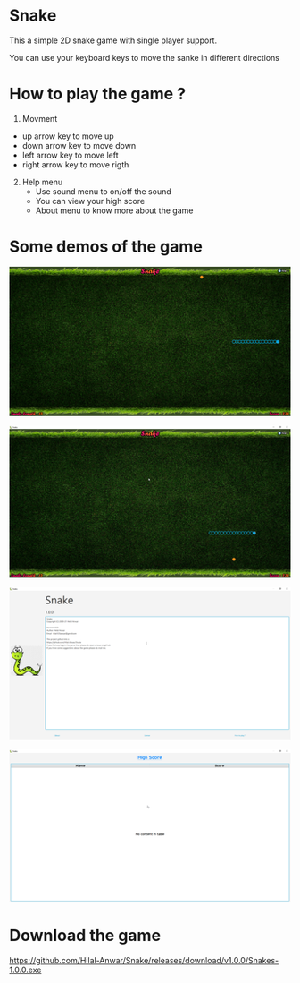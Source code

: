 # Snake

This a simple 2D snake game with single player support.

You can use your keyboard keys to move the sanke in different directions


# How to play the game ?
1. Movment
  * up arrow key to move up
  * down arrow key to move down
  * left arrow key to move left
  * right arrow key to move rigth
2. Help menu
   * Use sound menu to on/off the sound
   * You can view your high score
   * About menu to know more about the game
   
   
# Some demos  of the game 

![Image of Standard mode](https://github.com/Hilal-Anwar/Snake/blob/master/St7r2CElBx.gif)

![Image of Standard mode](https://github.com/Hilal-Anwar/Snake/blob/master/Snakes_GoiC9RzGWY.jpg)

![Image of Standard mode](https://github.com/Hilal-Anwar/Snake/blob/master/Snakes_DMUEfoG4Wi.png)

![Image of Standard mode](https://github.com/Hilal-Anwar/Snake/blob/master/Snakes_NcSTZ76KVI.png)

# Download the game
https://github.com/Hilal-Anwar/Snake/releases/download/v1.0.0/Snakes-1.0.0.exe
  


